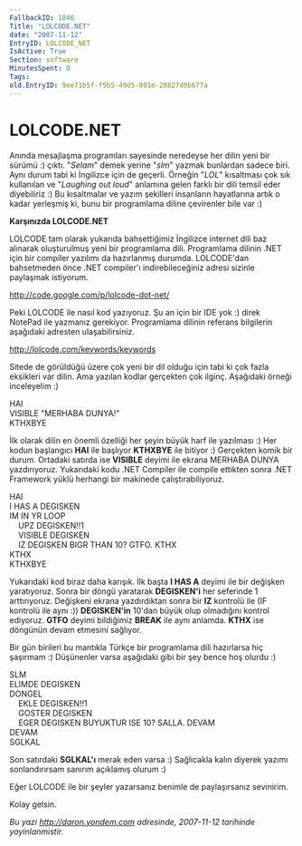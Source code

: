 ```yaml
---
FallbackID: 1846
Title: "LOLCODE.NET"
date: "2007-11-12"
EntryID: LOLCODE_NET
IsActive: True
Section: software
MinutesSpent: 0
Tags: 
old.EntryID: 9ee71b5f-f9b5-49d5-801e-28827d0b677a
---
```

# LOLCODE.NET
Anında mesajlaşma programları sayesinde neredeyse her dilin yeni bir
sürümü :) çıktı. "*Selam*" demek yerine "*slm*" yazmak bunlardan sadece
biri. Aynı durum tabi ki İngilizce için de geçerli. Örneğin "*LOL*"
kısaltması çok sık kullanılan ve "*Laughing out loud*" anlamına gelen
farklı bir dili temsil eder diyebiliriz :) Bu kısaltmalar ve yazım
şekilleri insanların hayatlarına artık o kadar yerleşmiş ki, bunu bir
programlama diline çevirenler bile var :)

**Karşınızda LOLCODE.NET**

LOLCODE tam olarak yukarıda bahsettiğimiz İngilizce internet dili baz
alınarak oluşturulmuş yeni bir programlama dili. Programlama dilinin
.NET için bir compiler yazılımı da hazırlanmış durumda. LOLCODE'dan
bahsetmeden önce .NET compiler'ı indirebileceğiniz adresi sizinle
paylaşmak istiyorum.

<http://code.google.com/p/lolcode-dot-net/>

Peki LOLCODE ile nasıl kod yazıyoruz. Şu an için bir IDE yok :) direk
NotePad ile yazmanız gerekiyor. Programlama dilinin referans bilgilerin
aşağıdaki adresten ulaşabilirsiniz.

<http://lolcode.com/keywords/keywords>

Sitede de görüldüğü üzere çok yeni bir dil olduğu için tabi ki çok fazla
eksikleri var dilin. Ama yazılan kodlar gerçekten çok ilginç. Aşağıdaki
örneği inceleyelim :)

HAI\
 VISIBLE "MERHABA DUNYA!"\
 KTHXBYE

İlk olarak dilin en önemli özelliği her şeyin büyük harf ile yazılması
:) Her kodun başlangıcı **HAI** ile başlıyor **KTHXBYE** ile bitiyor :)
Gerçekten komik bir durum. Ortadaki satırda ise **VISIBLE** deyimi ile
ekrana MERHABA DUNYA yazdırıyoruz. Yukarıdaki kodu .NET Compiler ile
compile ettikten sonra .NET Framework yüklü herhangi bir makinede
çalıştırabiliyoruz.

HAI\
 I HAS A DEGISKEN\
 IM IN YR LOOP\
     UPZ DEGISKEN!!1\
     VISIBLE DEGISKEN\
     IZ DEGISKEN BIGR THAN 10? GTFO. KTHX\
 KTHX\
 KTHXBYE

Yukarıdaki kod biraz daha karışık. İlk başta **I HAS A** deyimi ile bir
değişken yaratıyoruz. Sonra bir döngü yaratarak **DEGISKEN'i** her
seferinde 1 arttırıyoruz. Değişkeni ekrana yazdırdıktan sonra bir **IZ**
kontrolü ile (IF kontrolü ile aynı :)) **DEGISKEN'in** 10'dan büyük olup
olmadığını kontrol ediyoruz. **GTFO** deyimi bildiğimiz **BREAK** ile
aynı anlamda. **KTHX** ise döngünün devam etmesini sağlıyor.

Bir gün birileri bu mantıkla Türkçe bir programlama dili hazırlarsa hiç
şaşırmam :) Düşünenler varsa aşağıdaki gibi bir şey bence hoş olurdu :)

SLM\
 ELIMDE DEGISKEN\
 DONGEL\
     EKLE DEGISKEN!!1\
     GOSTER DEGISKEN\
     EGER DEGISKEN BUYUKTUR ISE 10? SALLA. DEVAM\
 DEVAM\
 SGLKAL

Son satırdaki **SGLKAL'ı** merak eden varsa :) Sağlıcakla kalın diyerek
yazımı sonlandırırsam sanırım açıklamış olurum :)

Eğer LOLCODE ile bir şeyler yazarsanız benimle de paylaşırsanız
sevinirim.

Kolay gelsin.



*Bu yazi http://daron.yondem.com adresinde, 2007-11-12 tarihinde yayinlanmistir.*
